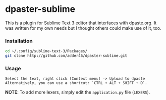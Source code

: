 # dpaster-sublime

This is a plugin for Sublime Text 3 editor that interfaces with dpaste.org. It was written for my own needs but I thought others could make use of it, too.

### Installation

```sh
cd ~/.config/sublime-text-3/Packages/
git clone http://github.com/adder46/dpaster-sublime.git
```

### Usage

```
Select the text, right click (Context menu) -> Upload to dpaste
Alternatively, you can use a shortcut: `CTRL + ALT + SHIFT + D`.
```

**NOTE**: To add more lexers, simply edit the `application.py` file (`LEXERS`).